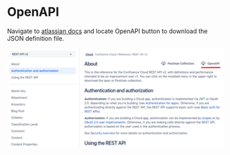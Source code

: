 # OpenAPI

Navigate to [atlassian docs](https://developer.atlassian.com/cloud/confluence/rest/v2/intro/#auth) and locate 
OpenAPI button to download the JSON definition file.

![atlassian docs](images/atlassian-docs.png)